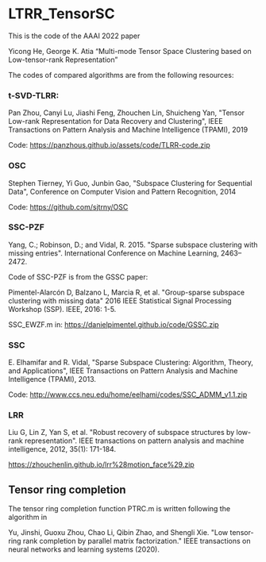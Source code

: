 # LTRR_TensorSC
This is the code of the AAAI 2022 paper 

Yicong He, George K. Atia “Multi-mode Tensor Space Clustering based on Low-tensor-rank Representation”

The codes of compared algorithms are from the following resources:

### t-SVD-TLRR:

Pan Zhou, Canyi Lu, Jiashi Feng, Zhouchen Lin, Shuicheng Yan, "Tensor Low-rank Representation for Data Recovery and Clustering", IEEE Transactions on Pattern Analysis and Machine Intelligence (TPAMI), 2019

Code: https://panzhous.github.io/assets/code/TLRR-code.zip

### OSC

Stephen Tierney, Yi Guo, Junbin Gao, "Subspace Clustering for Sequential Data", Conference on Computer Vision and Pattern Recognition, 2014

Code: https://github.com/sjtrny/OSC

### SSC-PZF

Yang, C.; Robinson, D.; and Vidal, R. 2015. "Sparse subspace clustering with missing entries". International Conference on Machine Learning, 2463–2472.

Code of SSC-PZF is from the GSSC paper: 

Pimentel-Alarcón D, Balzano L, Marcia R, et al. "Group-sparse subspace clustering with missing data" 2016 IEEE Statistical Signal Processing Workshop (SSP). IEEE, 2016: 1-5.

SSC_EWZF.m in: https://danielpimentel.github.io/code/GSSC.zip

### SSC

E. Elhamifar and R. Vidal, "Sparse Subspace Clustering: Algorithm, Theory, and Applications", IEEE Transactions on Pattern Analysis and Machine Intelligence (TPAMI), 2013.

Code: http://www.ccs.neu.edu/home/eelhami/codes/SSC_ADMM_v1.1.zip

### LRR

Liu G, Lin Z, Yan S, et al. "Robust recovery of subspace structures by low-rank representation". IEEE transactions on pattern analysis and machine intelligence, 2012, 35(1): 171-184.

https://zhouchenlin.github.io/lrr%28motion_face%29.zip


## Tensor ring completion
The tensor ring completion function PTRC.m is written following the algorithm in

Yu, Jinshi, Guoxu Zhou, Chao Li, Qibin Zhao, and Shengli Xie. "Low tensor-ring rank completion by parallel matrix factorization." IEEE transactions on neural networks and learning systems (2020).
